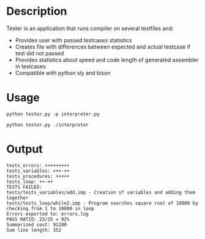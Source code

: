 # Description
Tester is an application that runs compiler on several testfiles and:
- Provides user with passed testcases statistics
- Creates file with differences between expected and actual testcase if test did not passed
- Provides statistics about speed and code length of generated assembler in testcases
- Compatible with python sly and bison
# Usage
```
python tester.py -p interpreter.py
```
```
python tester.py ./interpreter
```
# Output
```
tests_errors: +++++++++
tests_variables: +++-++
tests_procedures: +++++
tests_loop: ++-++
TESTS FAILED:
tests/tests_variables/add.imp - Creation of variables and adding them together
tests/tests_loop/while2.imp - Program searches square root of 10000 by checking from 1 to 10000 in loop 
Errors exported to: errors.log
PASS RATIO: 23/25 = 92%
Summarized cost: 91280
Sum line length: 352
```
